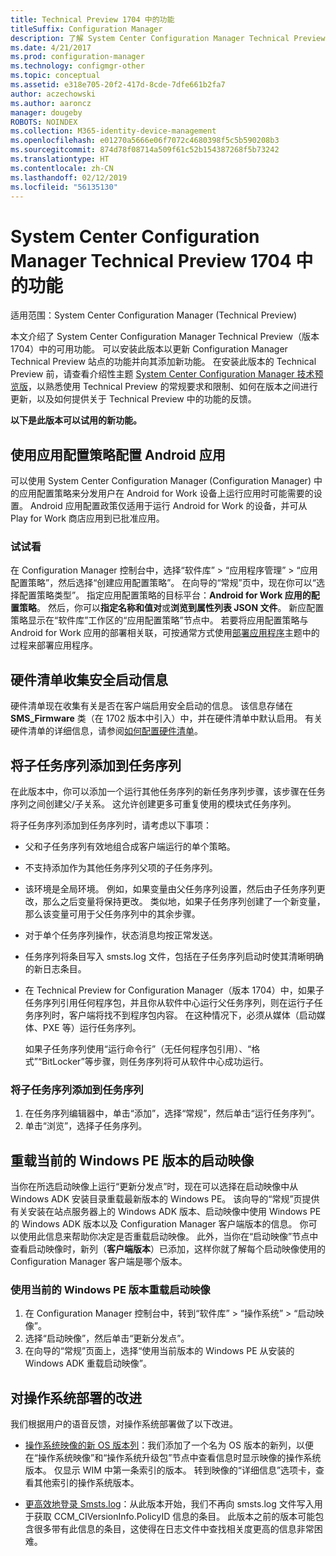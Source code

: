 ```yaml
---
title: Technical Preview 1704 中的功能
titleSuffix: Configuration Manager
description: 了解 System Center Configuration Manager Technical Preview（版本 1704）中的可用功能。
ms.date: 4/21/2017
ms.prod: configuration-manager
ms.technology: configmgr-other
ms.topic: conceptual
ms.assetid: e318e705-20f2-417d-8cde-7dfe661b2fa7
author: aczechowski
ms.author: aaroncz
manager: dougeby
ROBOTS: NOINDEX
ms.collection: M365-identity-device-management
ms.openlocfilehash: e01270a5666e06f7072c4680398f5c5b590208b3
ms.sourcegitcommit: 874d78f08714a509f61c52b154387268f5b73242
ms.translationtype: HT
ms.contentlocale: zh-CN
ms.lasthandoff: 02/12/2019
ms.locfileid: "56135130"
---
```

# <a name="capabilities-in-technical-preview-1704-for-system-center-configuration-manager"></a>System Center Configuration Manager Technical Preview 1704 中的功能

适用范围：System Center Configuration Manager (Technical Preview)

本文介绍了 System Center Configuration Manager Technical Preview（版本 1704）中的可用功能。 可以安装此版本以更新 Configuration Manager Technical Preview 站点的功能并向其添加新功能。 在安装此版本的 Technical Preview 前，请查看介绍性主题 [System Center Configuration Manager 技术预览版](../../core/get-started/technical-preview.md)，以熟悉使用 Technical Preview 的常规要求和限制、如何在版本之间进行更新，以及如何提供关于 Technical Preview 中的功能的反馈。    


**以下是此版本可以试用的新功能。**  

## <a name="configure-android-apps-with-app-configuration-policies"></a>使用应用配置策略配置 Android 应用
可以使用 System Center Configuration Manager (Configuration Manager) 中的应用配置策略来分发用户在 Android for Work 设备上运行应用时可能需要的设置。 Android 应用配置政策仅适用于运行 Android for Work 的设备，并可从 Play for Work 商店应用到已批准应用。

### <a name="try-it-out"></a>试试看                 

在 Configuration Manager 控制台中，选择“软件库” > “应用程序管理” > “应用配置策略”，然后选择“创建应用配置策略”。 在向导的“常规”页中，现在你可以“选择配置策略类型”。 指定应用配置策略的目标平台：**Android for Work 应用的配置策略**。 然后，你可以**指定名称和值对**或**浏览到属性列表 JSON 文件**。 新应配置策略显示在“软件库”工作区的“应用配置策略”节点中。 若要将应用配置策略与 Android for Work 应用的部署相关联，可按通常方式使用[部署应用程序](/sccm/apps/deploy-use/deploy-applications)主题中的过程来部署应用程序。

## <a name="hardware-inventory-collects-secure-boot-information"></a>硬件清单收集安全启动信息
硬件清单现在收集有关是否在客户端启用安全启动的信息。 该信息存储在 **SMS_Firmware** 类（在 1702 版本中引入）中，并在硬件清单中默认启用。 有关硬件清单的详细信息，请参阅[如何配置硬件清单](/sccm/core/clients/manage/inventory/configure-hardware-inventory)。

## <a name="add-child-task-sequences-to-a-task-sequence"></a>将子任务序列添加到任务序列
在此版本中，你可以添加一个运行其他任务序列的新任务序列步骤，该步骤在任务序列之间创建父/子关系。 这允许创建更多可重复使用的模块式任务序列。  

将子任务序列添加到任务序列时，请考虑以下事项：

- 父和子任务序列有效地组合成客户端运行的单个策略。
- 不支持添加作为其他任务序列父项的子任务序列。
- 该环境是全局环境。 例如，如果变量由父任务序列设置，然后由子任务序列更改，那么之后变量将保持更改。 类似地，如果子任务序列创建了一个新变量，那么该变量可用于父任务序列中的其余步骤。
- 对于单个任务序列操作，状态消息均按正常发送。
- 任务序列将条目写入 smsts.log 文件，包括在子任务序列启动时使其清晰明确的新日志条目。
- 在 Technical Preview for Configuration Manager（版本 1704）中，如果子任务序列引用任何程序包，并且你从软件中心运行父任务序列，则在运行子任务序列时，客户端将找不到程序包内容。 在这种情况下，必须从媒体（启动媒体、PXE 等）运行任务序列。  

    如果子任务序列使用“运行命令行”（无任何程序包引用）、“格式”“BitLocker”等步骤，则任务序列将可从软件中心成功运行。

### <a name="to-add-a-child-task-sequence-to-a-task-sequence"></a>将子任务序列添加到任务序列
1. 在任务序列编辑器中，单击“添加”，选择“常规”，然后单击“运行任务序列”。
2. 单击“浏览”，选择子任务序列。  

## <a name="reload-boot-images-with-current-windows-pe-version"></a>重载当前的 Windows PE 版本的启动映像
当你在所选启动映像上运行“更新分发点”时，现在可以选择在启动映像中从 Windows ADK 安装目录重载最新版本的 Windows PE。 该向导的“常规”页提供有关安装在站点服务器上的 Windows ADK 版本、启动映像中使用 Windows PE 的 Windows ADK 版本以及 Configuration Manager 客户端版本的信息。 你可以使用此信息来帮助你决定是否重载启动映像。 此外，当你在“启动映像”节点中查看启动映像时，新列（**客户端版本**）已添加，这样你就了解每个启动映像使用的 Configuration Manager 客户端是哪个版本。

### <a name="to-reload-a-boot-image-with-the-current-windows-pe-version"></a>使用当前的 Windows PE 版本重载启动映像

1. 在 Configuration Manager 控制台中，转到“软件库” > “操作系统” > “启动映像”。
2. 选择“启动映像”，然后单击“更新分发点”。
3. 在向导的“常规”页面上，选择“使用当前版本的 Windows PE 从安装的 Windows ADK 重载启动映像”。

## <a name="improvements-to-operating-system-deployment"></a>对操作系统部署的改进
我们根据用户的语音反馈，对操作系统部署做了以下改进。

- [操作系统映像的新 OS 版本列](https://configurationmanager.uservoice.com/forums/300492-ideas/suggestions/17558407-add-a-column-to-the-operating-system-images-node-f)：我们添加了一个名为 OS 版本的新列，以便在“操作系统映像”和“操作系统升级包”节点中查看信息时显示映像的操作系统版本。 仅显示 WIM 中第一条索引的版本。 转到映像的“详细信息”选项卡，查看其他索引的操作系统版本。

- [更高效地登录 Smsts.log](https://configurationmanager.uservoice.com/forums/300492-ideas/suggestions/16791919-stop-filling-smsts-log-with-useless)：从此版本开始，我们不再向 smsts.log 文件写入用于获取 CCM_CIVersionInfo.PolicyID 信息的条目。 此版本之前的版本可能包含很多带有此信息的条目，这使得在日志文件中查找相关度更高的信息非常困难。
